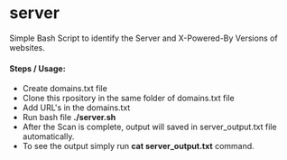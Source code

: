 # server
Simple Bash Script to identify the Server and X-Powered-By Versions of websites.

<h4>Steps / Usage:</h4>

* Create domains.txt file 
* Clone this rpository in the same folder of domains.txt file
* Add URL's in the domains.txt
* Run bash file **./server.sh**
* After the Scan is complete, output will saved in server_output.txt file automatically.
* To see the output simply run **cat server_output.txt** command.
